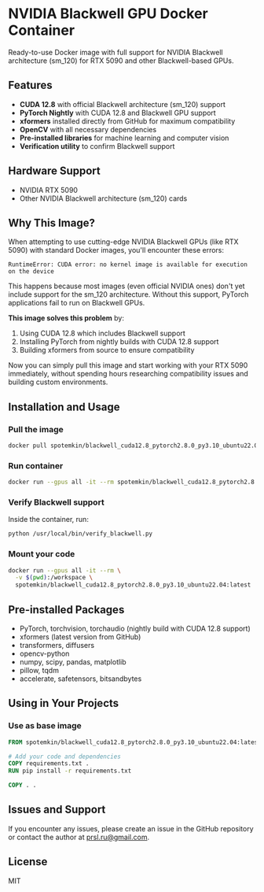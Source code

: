 # NVIDIA Blackwell GPU Docker Container

Ready-to-use Docker image with full support for NVIDIA Blackwell architecture (sm_120) for RTX 5090 and other Blackwell-based GPUs.

## Features

- **CUDA 12.8** with official Blackwell architecture (sm_120) support
- **PyTorch Nightly** with CUDA 12.8 and Blackwell GPU support
- **xformers** installed directly from GitHub for maximum compatibility
- **OpenCV** with all necessary dependencies
- **Pre-installed libraries** for machine learning and computer vision
- **Verification utility** to confirm Blackwell support

## Hardware Support

- NVIDIA RTX 5090
- Other NVIDIA Blackwell architecture (sm_120) cards

## Why This Image?

When attempting to use cutting-edge NVIDIA Blackwell GPUs (like RTX 5090) with standard Docker images, you'll encounter these errors:

```
RuntimeError: CUDA error: no kernel image is available for execution on the device
```

This happens because most images (even official NVIDIA ones) don't yet include support for the sm_120 architecture. Without this support, PyTorch applications fail to run on Blackwell GPUs.

**This image solves this problem** by:

1. Using CUDA 12.8 which includes Blackwell support
2. Installing PyTorch from nightly builds with CUDA 12.8 support
3. Building xformers from source to ensure compatibility

Now you can simply pull this image and start working with your RTX 5090 immediately, without spending hours researching compatibility issues and building custom environments.

## Installation and Usage

### Pull the image

```bash
docker pull spotemkin/blackwell_cuda12.8_pytorch2.8.0_py3.10_ubuntu22.04:latest
```

### Run container

```bash
docker run --gpus all -it --rm spotemkin/blackwell_cuda12.8_pytorch2.8.0_py3.10_ubuntu22.04:latest
```

### Verify Blackwell support

Inside the container, run:

```bash
python /usr/local/bin/verify_blackwell.py
```

### Mount your code

```bash
docker run --gpus all -it --rm \
  -v $(pwd):/workspace \
  spotemkin/blackwell_cuda12.8_pytorch2.8.0_py3.10_ubuntu22.04:latest
```

## Pre-installed Packages

- PyTorch, torchvision, torchaudio (nightly build with CUDA 12.8 support)
- xformers (latest version from GitHub)
- transformers, diffusers
- opencv-python
- numpy, scipy, pandas, matplotlib
- pillow, tqdm
- accelerate, safetensors, bitsandbytes

## Using in Your Projects

### Use as base image

```dockerfile
FROM spotemkin/blackwell_cuda12.8_pytorch2.8.0_py3.10_ubuntu22.04:latest

# Add your code and dependencies
COPY requirements.txt .
RUN pip install -r requirements.txt

COPY . .
```

## Issues and Support

If you encounter any issues, please create an issue in the GitHub repository or contact the author at prsl.ru@gmail.com.

## License

MIT
